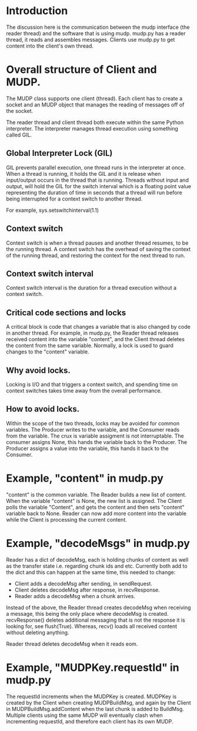 # Introduction
The discussion here is the communication between the mudp interface (the
reader thread) and the software that is using mudp.
mudp.py has a reader thread, it reads and assembles messages.
Clients use mudp.py to get content into the client's own thread.

# Overall structure of Client and MUDP.
The MUDP class supports one client (thread). Each client has to create a socket
and an MUDP object that manages the reading of messages off of the socket.

The reader thread and client thread both execute within the same Python interpreter.
The interpreter manages thread execution using something called GIL.

## Global Interpreter Lock (GIL)
GIL prevents parallel execution, one thread runs in the interpreter at once. When a thread is running, it holds the GIL and it is release when input/output occurs in the
thread that is running. Threads without input and output, will hold the GIL for the switch interval which is a floating point value representing the duration of time in seconds that a thread will run before being interrupted for a context switch to another thread.

For example, sys.setswitchinterval(1.1)

## Context switch
Context switch is when a thread pauses and another thread resumes, to be the
running thread. A context switch has the overhead of saving the context of
the running thread, and restoring the context for the next thread to run.

## Context switch interval
Context switch interval is the duration for a thread execution without a context switch.

## Critical code sections and locks
A critical block is code that changes a variable that is also changed by code in another thread. For example, in mudp.py, the Reader thread releases received content into the variable "content", and the Client thread deletes the content from the same variable. Normally, a lock is used to guard changes to the "content" variable.

## Why avoid locks.
Locking is I/O and that triggers a context switch, and spending time on context switches takes time away from the overall performance.

## How to avoid locks.
Within the scope of the two threads, locks may be avoided for common variables.
The Producer writes to the variable, and the Consumer reads from the variable.
The crux is variable assigment is not interruptable. The consumer assigns
None, this hands the variable back to the Producer. The Producer assigns a
value into the variable, this hands it back to the Consumer.

# Example, "content" in mudp.py
"content" is the common variable. The Reader builds a new list of content.
When the variable "content" is None, the new list is assigned. The Client
polls the variable "Content", and gets the content and then
sets "content" variable back to None. Reader can now add more content
into the variable while the Client is processing the current content.

# Example, "decodeMsgs" in mudp.py
Reader has a dict of decodeMsg, each is holding chunks of content as well as
the transfer state i.e. regarding chunk ids and etc. Currently both add
to the dict and this can happen at the same time, this needed to change:
* Client adds a decodeMsg after sending, in sendRequest.
* Client deletes decodeMsg after response, in recvResponse.
* Reader adds a decodeMsg when a chunk arrives.

Instead of the above, the Reader thread creates decodeMsg when receiving a
message, this being the only place where decodeMsg is created. recvResponse()
deletes additional messaging that is not the response it is looking for, see
flush(True). Whereas, recv() loads all received content without deleting
anything.

Reader thread deletes decodeMsg when it reads eom.

# Example, "MUDPKey.requestId" in mudp.py
The requestId increments when the MUDPKey is created. MUDPKey is created
by the Client when creating MUDPBuildMsg, and again by the Client in
MUDPBuildMsg.addContent when the last chunk is added to BuildMsg. Multiple
clients using the same MUDP will eventually clash when incrementing requestId,
and therefore each client has its own MUDP.